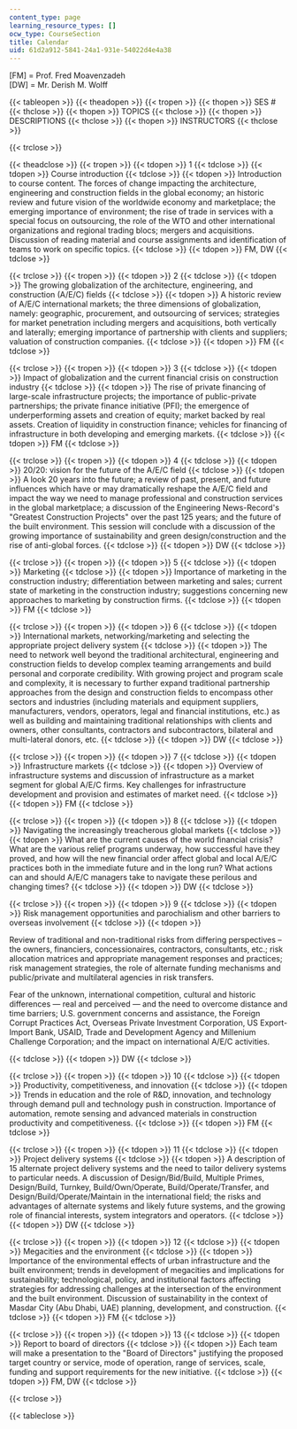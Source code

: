 ```yaml
---
content_type: page
learning_resource_types: []
ocw_type: CourseSection
title: Calendar
uid: 61d2a912-5841-24a1-931e-54022d4e4a38
---
```


\[FM\] = Prof. Fred Moavenzadeh  
\[DW\] = Mr. Derish M. Wolff

{{< tableopen >}}
{{< theadopen >}}
{{< tropen >}}
{{< thopen >}}
SES #
{{< thclose >}}
{{< thopen >}}
TOPICS
{{< thclose >}}
{{< thopen >}}
DESCRIPTIONS
{{< thclose >}}
{{< thopen >}}
INSTRUCTORS
{{< thclose >}}

{{< trclose >}}

{{< theadclose >}}
{{< tropen >}}
{{< tdopen >}}
1
{{< tdclose >}}
{{< tdopen >}}
Course introduction
{{< tdclose >}}
{{< tdopen >}}
Introduction to course content. The forces of change impacting the architecture, engineering and construction fields in the global economy; an historic review and future vision of the worldwide economy and marketplace; the emerging importance of environment; the rise of trade in services with a special focus on outsourcing, the role of the WTO and other international organizations and regional trading blocs; mergers and acquisitions. Discussion of reading material and course assignments and identification of teams to work on specific topics.
{{< tdclose >}}
{{< tdopen >}}
FM, DW
{{< tdclose >}}

{{< trclose >}}
{{< tropen >}}
{{< tdopen >}}
2
{{< tdclose >}}
{{< tdopen >}}
The growing globalization of the architecture, engineering, and construction (A/E/C) fields
{{< tdclose >}}
{{< tdopen >}}
A historic review of A/E/C international markets; the three dimensions of globalization, namely: geographic, procurement, and outsourcing of services; strategies for market penetration including mergers and acquisitions, both vertically and laterally; emerging importance of partnership with clients and suppliers; valuation of construction companies.
{{< tdclose >}}
{{< tdopen >}}
FM
{{< tdclose >}}

{{< trclose >}}
{{< tropen >}}
{{< tdopen >}}
3
{{< tdclose >}}
{{< tdopen >}}
Impact of globalization and the current financial crisis on construction industry
{{< tdclose >}}
{{< tdopen >}}
The rise of private financing of large-scale infrastructure projects; the importance of public-private partnerships; the private finance initiative (PFI); the emergence of underperforming assets and creation of equity; market backed by real assets. Creation of liquidity in construction finance; vehicles for financing of infrastructure in both developing and emerging markets.
{{< tdclose >}}
{{< tdopen >}}
FM
{{< tdclose >}}

{{< trclose >}}
{{< tropen >}}
{{< tdopen >}}
4
{{< tdclose >}}
{{< tdopen >}}
20/20: vision for the future of the A/E/C field
{{< tdclose >}}
{{< tdopen >}}
A look 20 years into the future; a review of past, present, and future influences which have or may dramatically reshape the A/E/C field and impact the way we need to manage professional and construction services in the global marketplace; a discussion of the Engineering News-Record's "Greatest Construction Projects" over the past 125 years; and the future of the built environment. This session will conclude with a discussion of the growing importance of sustainability and green design/construction and the rise of anti-global forces.
{{< tdclose >}}
{{< tdopen >}}
DW
{{< tdclose >}}

{{< trclose >}}
{{< tropen >}}
{{< tdopen >}}
5
{{< tdclose >}}
{{< tdopen >}}
Marketing
{{< tdclose >}}
{{< tdopen >}}
Importance of marketing in the construction industry; differentiation between marketing and sales; current state of marketing in the construction industry; suggestions concerning new approaches to marketing by construction firms.
{{< tdclose >}}
{{< tdopen >}}
FM
{{< tdclose >}}

{{< trclose >}}
{{< tropen >}}
{{< tdopen >}}
6
{{< tdclose >}}
{{< tdopen >}}
International markets, networking/marketing and selecting the appropriate project delivery system
{{< tdclose >}}
{{< tdopen >}}
The need to network well beyond the traditional architectural, engineering and construction fields to develop complex teaming arrangements and build personal and corporate credibility. With growing project and program scale and complexity, it is necessary to further expand traditional partnership approaches from the design and construction fields to encompass other sectors and industries (including materials and equipment suppliers, manufacturers, vendors, operators, legal and financial institutions, etc.) as well as building and maintaining traditional relationships with clients and owners, other consultants, contractors and subcontractors, bilateral and multi-lateral donors, etc.
{{< tdclose >}}
{{< tdopen >}}
DW
{{< tdclose >}}

{{< trclose >}}
{{< tropen >}}
{{< tdopen >}}
7
{{< tdclose >}}
{{< tdopen >}}
Infrastructure markets
{{< tdclose >}}
{{< tdopen >}}
Overview of infrastructure systems and discussion of infrastructure as a market segment for global A/E/C firms. Key challenges for infrastructure development and provision and estimates of market need.
{{< tdclose >}}
{{< tdopen >}}
FM
{{< tdclose >}}

{{< trclose >}}
{{< tropen >}}
{{< tdopen >}}
8
{{< tdclose >}}
{{< tdopen >}}
Navigating the increasingly treacherous global markets
{{< tdclose >}}
{{< tdopen >}}
What are the current causes of the world financial crisis? What are the various relief programs underway, how successful have they proved, and how will the new financial order affect global and local A/E/C practices both in the immediate future and in the long run? What actions can and should A/E/C managers take to navigate these perilous and changing times?
{{< tdclose >}}
{{< tdopen >}}
DW
{{< tdclose >}}

{{< trclose >}}
{{< tropen >}}
{{< tdopen >}}
9
{{< tdclose >}}
{{< tdopen >}}
Risk management opportunities and parochialism and other barriers to overseas involvement
{{< tdclose >}}
{{< tdopen >}}


Review of traditional and non-traditional risks from differing perspectives – the owners, financiers, concessionaires, contractors, consultants, etc.; risk allocation matrices and appropriate management responses and practices; risk management strategies, the role of alternate funding mechanisms and public/private and multilateral agencies in risk transfers.

Fear of the unknown, international competition, cultural and historic differences — real and perceived — and the need to overcome distance and time barriers; U.S. government concerns and assistance, the Foreign Corrupt Practices Act, Overseas Private Investment Corporation, US Export-Import Bank, USAID, Trade and Development Agency and Millenium Challenge Corporation; and the impact on international A/E/C activities.


{{< tdclose >}}
{{< tdopen >}}
DW
{{< tdclose >}}

{{< trclose >}}
{{< tropen >}}
{{< tdopen >}}
10
{{< tdclose >}}
{{< tdopen >}}
Productivity, competitiveness, and innovation
{{< tdclose >}}
{{< tdopen >}}
Trends in education and the role of R&D, innovation, and technology through demand pull and technology push in construction. Importance of automation, remote sensing and advanced materials in construction productivity and competitiveness.
{{< tdclose >}}
{{< tdopen >}}
FM
{{< tdclose >}}

{{< trclose >}}
{{< tropen >}}
{{< tdopen >}}
11
{{< tdclose >}}
{{< tdopen >}}
Project delivery systems
{{< tdclose >}}
{{< tdopen >}}
A description of 15 alternate project delivery systems and the need to tailor delivery systems to particular needs. A discussion of Design/Bid/Build, Multiple Primes, Design/Build, Turnkey, Build/Own/Operate, Build/Operate/Transfer, and Design/Build/Operate/Maintain in the international field; the risks and advantages of alternate systems and likely future systems, and the growing role of financial interests, system integrators and operators.
{{< tdclose >}}
{{< tdopen >}}
DW
{{< tdclose >}}

{{< trclose >}}
{{< tropen >}}
{{< tdopen >}}
12
{{< tdclose >}}
{{< tdopen >}}
Megacities and the environment
{{< tdclose >}}
{{< tdopen >}}
Importance of the environmental effects of urban infrastructure and the built environment; trends in development of megacities and implications for sustainability; technological, policy, and institutional factors affecting strategies for addressing challenges at the intersection of the environment and the built environment. Discussion of sustainability in the context of Masdar City (Abu Dhabi, UAE) planning, development, and construction.
{{< tdclose >}}
{{< tdopen >}}
FM
{{< tdclose >}}

{{< trclose >}}
{{< tropen >}}
{{< tdopen >}}
13
{{< tdclose >}}
{{< tdopen >}}
Report to board of directors
{{< tdclose >}}
{{< tdopen >}}
Each team will make a presentation to the "Board of Directors" justifying the proposed target country or service, mode of operation, range of services, scale, funding and support requirements for the new initiative.
{{< tdclose >}}
{{< tdopen >}}
FM, DW
{{< tdclose >}}

{{< trclose >}}

{{< tableclose >}}